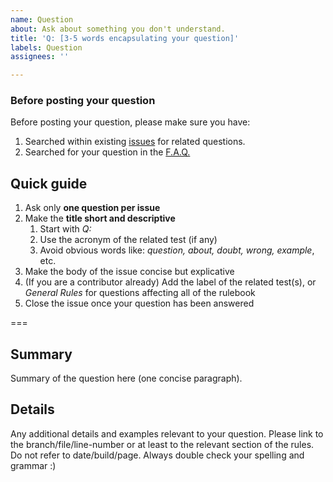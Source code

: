 ```yaml
---
name: Question
about: Ask about something you don't understand.
title: 'Q: [3-5 words encapsulating your question]'
labels: Question
assignees: ''

---
```



### Before posting your question

Before posting your question, please make sure you have:
1. Searched within existing [issues](https://github.com/RoboCupAtHome/RuleBook/issues?q=is%3Aissue+label%3AQuestion) for related questions.
2. Searched for your question in the [F.A.Q.](https://github.com/RoboCupAtHome/RuleBook/wiki/FAQ:-Frequently-Asked-Questions)

## Quick guide

1. Ask only **one question per issue**
2. Make the **title short and descriptive**
    1. Start with *Q:*
    2. Use the acronym of the related test (if any)
    3. Avoid obvious words like: *question, about, doubt, wrong, example*, etc.
3. Make the body of the issue concise but explicative
4. (If you are a contributor already) Add the label of the related test(s), or *General Rules* for questions affecting all of the rulebook
5. Close the issue once your question has been answered

===

## Summary
Summary of the question here (one concise paragraph).

## Details
Any additional details and examples relevant to your question.
Please link to the branch/file/line-number or at least to the relevant section of the rules.
Do not refer to date/build/page.
Always double check your spelling and grammar :)